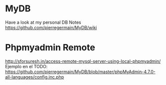 # MyDB
Have a look at my personal DB Notes https://github.com/pierregermain/MyDB/wiki

# Phpmyadmin Remote
http://sforsuresh.in/access-remote-mysql-server-using-local-phpmyadmin/
Ejemplo en el TODO: https://github.com/pierregermain/MyDB/blob/master/phpMyAdmin-4.7.0-all-languages/config.inc.php
